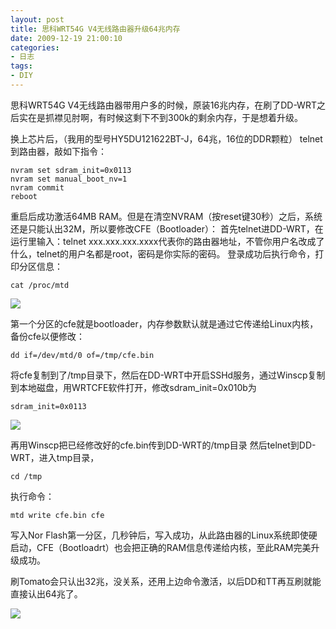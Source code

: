 ```yaml
---
layout: post
title: 思科WRT54G V4无线路由器升级64兆内存
date: 2009-12-19 21:00:10
categories:
- 日志
tags:
- DIY
---
```


思科WRT54G V4无线路由器带用户多的时候，原装16兆内存，在刷了DD-WRT之后实在是抓襟见肘啊，有时候这剩下不到300k的剩余内存，于是想着升级。

换上芯片后，（我用的型号HY5DU121622BT-J，64兆，16位的DDR颗粒）
telnet到路由器，敲如下指令：

    nvram set sdram_init=0x0113
    nvram set manual_boot_nv=1
    nvram commit
    reboot

重启后成功激活64MB RAM。但是在清空NVRAM（按reset键30秒）之后，系统还是只能认出32M，所以要修改CFE（Bootloader）：
首先telnet进DD-WRT，在运行里输入：telnet xxx.xxx.xxx.xxxx代表你的路由器地址，不管你用户名改成了什么，telnet的用户名都是root，密码是你实际的密码。
登录成功后执行命令，打印分区信息： 

    cat /proc/mtd

![](http://i1328.photobucket.com/albums/w532/xwlogic/github%20pages/wrt54g_ddr1_zps2a02b91f.jpg)

第一个分区的cfe就是bootloader，内存参数默认就是通过它传递给Linux内核，备份cfe以便修改：

    dd if=/dev/mtd/0 of=/tmp/cfe.bin

将cfe复制到了/tmp目录下，然后在DD-WRT中开启SSHd服务，通过Winscp复制到本地磁盘，用WRTCFE软件打开，修改sdram_init=0x010b为

    sdram_init=0x0113

![](http://i1328.photobucket.com/albums/w532/xwlogic/github%20pages/wrt54g_ddr2_zps19b95caa.jpg)

再用Winscp把已经修改好的cfe.bin传到DD-WRT的/tmp目录
然后telnet到DD-WRT，进入tmp目录，

    cd /tmp

执行命令：  

    mtd write cfe.bin cfe

写入Nor Flash第一分区，几秒钟后，写入成功，从此路由器的Linux系统即使硬启动，CFE（Bootloadrt）也会把正确的RAM信息传递给内核，至此RAM完美升级成功。

刷Tomato会只认出32兆，没关系，还用上边命令激活，以后DD和TT再互刷就能直接认出64兆了。

![](http://i1328.photobucket.com/albums/w532/xwlogic/github%20pages/wrt54g_ddr3_zpse448bad7.jpg)
